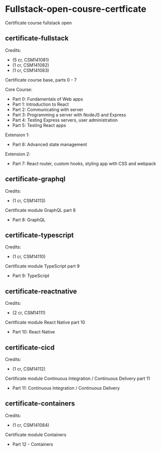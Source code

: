 # Fullstack-open-cousre-certficate

Certificate course fullstack open

## certificate-fullstack

Credits:

- (5 cr, CSM141081)
- (1 cr, CSM141082)
- (1 cr, CSM141083)

Certificate course base, parts 0 - 7

Core Course:

- Part 0: Fundamentals of Web apps
- Part 1: Introduction to React
- Part 2: Communicating with server
- Part 3: Programming a server with NodeJS and Express
- Part 4: Testing Express servers, user administration
- Part 5: Testing React apps

Extension 1:

- Part 6: Advanced state management

Extension 2:

- Part 7: React router, custom hooks, styling app with CSS and webpack

## certificate-graphql

Credits:

- (1 cr, CSM14113)

Certificate module GraphQL part 8

- Part 8: GraphQL

## certificate-typescript

Credits:

- (1 cr, CSM14110)

Certificate module TypeScript part 9

- Part 9: TypeScript

## certificate-reactnative

Credits:

- (2 cr, CSM14111)

Certificate module React Native part 10

- Part 10: React Native

## certificate-cicd

Credits:

- (1 cr, CSM14112)

Certificate module Continuous Integration / Continuous Delivery part 11

- Part 11: Continuous Integration / Continuous Delivery

## certificate-containers

Credits:

- (1 cr, CSM141084)

Certificate module Containers

- Part 12 - Containers
